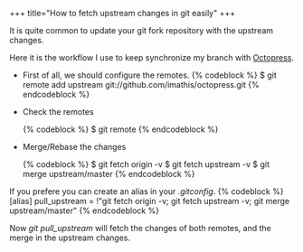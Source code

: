+++
title="How to fetch upstream changes in git easily"
+++

It is quite common to update your git fork repository with the upstream changes.

Here it is the workflow I use to keep synchronize my branch with [Octopress](http://www.google.com).

+   First of all, we should configure the remotes.
{% codeblock %}
$ git remote add upstream git://github.com/imathis/octopress.git
{% endcodeblock %}

+   Check the remotes

    {% codeblock %}
    $ git remote
    {% endcodeblock %}

+   Merge/Rebase the changes

    {% codeblock %}
    $ git fetch origin -v
$ git fetch upstream -v
$ git merge upstream/master
    {% endcodeblock %}

If you prefere you can create an alias in your _.gitconfig_.
{% codeblock %}
[alias]
  pull_upstream = !"git fetch origin -v; git fetch upstream -v; git merge upstream/master"
{% endcodeblock %}

Now _git pull_upstream_ will fetch the changes of both remotes, and the merge in the upstream changes.
